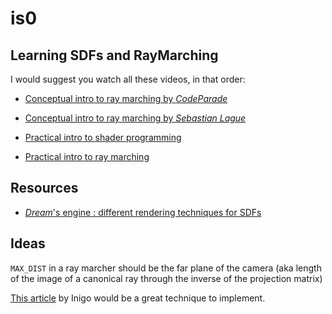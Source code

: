
# is0

## Learning SDFs and RayMarching

I would suggest you watch all these videos, in that order: 

- [Conceptual intro to ray marching by *CodeParade*](https://www.youtube.com/watch?v=svLzmFuSBhk)

- [Conceptual intro to ray marching by *Sebastian Lague*](https://www.youtube.com/watch?v=Cp5WWtMoeKg)

- [Practical intro to shader programming](https://www.youtube.com/watch?v=u5HAYVHsasc)

- [Practical intro to ray marching](https://www.youtube.com/watch?v=PGtv-dBi2wE)

## Resources

- [*Dream*'s engine : different rendering techniques for SDFs](https://www.youtube.com/watch?v=u9KNtnCZDMI)

## Ideas

```MAX_DIST``` in a ray marcher should be the far plane of the camera (aka length of the image of a canonical ray through the inverse of the projection matrix)

[This article](https://iquilezles.org/www/articles/fbmsdf/fbmsdf.htm) by Inigo would be a great technique to implement.
